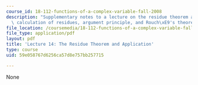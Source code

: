 ```yaml
---
course_id: 18-112-functions-of-a-complex-variable-fall-2008
description: "Supplementary notes to a lecture on the residue theorem and applications,\
  \ calculation of residues, argument principle, and Rouch\xE9's theorem."
file_location: /coursemedia/18-112-functions-of-a-complex-variable-fall-2008/59e058767d6256ca57d8e757bb257715_lecture14.pdf
file_type: application/pdf
layout: pdf
title: 'Lecture 14: The Residue Theorem and Application'
type: course
uid: 59e058767d6256ca57d8e757bb257715

---
```

None
